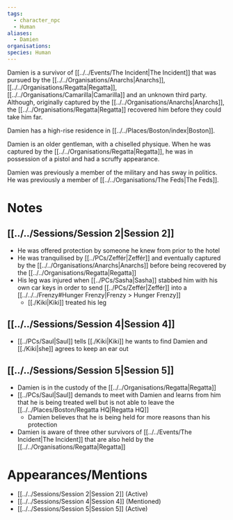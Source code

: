 ```yaml
---
tags:
  - character_npc
  - Human
aliases:
  - Damien
organisations: 
species: Human
---
```


Damien is a survivor of [[../../Events/The Incident|The Incident]] that was pursued by the [[../../Organisations/Anarchs|Anarchs]], [[../../Organisations/Regatta|Regatta]], [[../../Organisations/Camarilla|Camarilla]] and an unknown third party. Although, originally captured by the [[../../Organisations/Anarchs|Anarchs]], the [[../../Organisations/Regatta|Regatta]] recovered him before they could take him far.

Damien has a high-rise residence in [[../../Places/Boston/index|Boston]].

Damien is an older gentleman, with a chiselled physique. When he was captured by the [[../../Organisations/Regatta|Regatta]], he was in possession of a pistol and had a scruffy appearance.

Damien was previously a member of the military and has sway in politics. He was previously a member of [[../../Organisations/The Feds|The Feds]].
# Notes
## [[../../Sessions/Session 2|Session 2]]
- He was offered protection by someone he knew from prior to the hotel
- He was tranquilised by [[../PCs/Zeffér|Zeffér]] and eventually captured by the [[../../Organisations/Anarchs|Anarchs]] before being recovered by the [[../../Organisations/Regatta|Regatta]]
- His leg was injured when [[../PCs/Sasha|Sasha]] stabbed him with his own car keys in order to send [[../PCs/Zeffér|Zeffér]] into a [[../../../Frenzy#Hunger Frenzy|Frenzy > Hunger Frenzy]]
	- [[./Kiki|Kiki]] treated his leg
## [[../../Sessions/Session 4|Session 4]]
- [[../PCs/Saul|Saul]] tells [[./Kiki|Kiki]] he wants to find Damien and [[./Kiki|she]] agrees to keep an ear out
## [[../../Sessions/Session 5|Session 5]]
- Damien is in the custody of the [[../../Organisations/Regatta|Regatta]]
- [[../PCs/Saul|Saul]] demands to meet with Damien and learns from him that he is being treated well but is not able to leave the [[../../Places/Boston/Regatta HQ|Regatta HQ]]
	- Damien believes that he is being held for more reasons than his protection
- Damien is aware of three other survivors of [[../../Events/The Incident|The Incident]] that are also held by the [[../../Organisations/Regatta|Regatta]]
# Appearances/Mentions

- [[../../Sessions/Session 2|Session 2]] (Active)
- [[../../Sessions/Session 4|Session 4]] (Mentioned)
- [[../../Sessions/Session 5|Session 5]] (Active)
